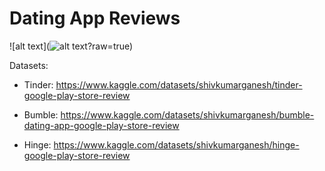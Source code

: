 # Dating App Reviews

![alt text](![alt text](https://github.com/[username]/[reponame]/blob/[branch]/image.jpg?raw=true)?raw=true)

Datasets:

* Tinder: https://www.kaggle.com/datasets/shivkumarganesh/tinder-google-play-store-review

* Bumble: https://www.kaggle.com/datasets/shivkumarganesh/bumble-dating-app-google-play-store-review

* Hinge: https://www.kaggle.com/datasets/shivkumarganesh/hinge-google-play-store-review
